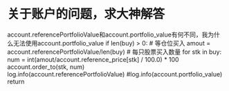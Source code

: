 # 关于账户的问题，求大神解答

 account.referencePortfolioValue和account.portfolio_value有何不同，我为什么无法使用account.portfolio_value
 if len(buy) > 0:
        # 等仓位买入
        amout = account.referencePortfolioValue/len(buy) # 每只股票买入数量
        for stk in buy:
            num = int(amout/account.reference_price[stk] / 100.0) * 100
            account.order_to(stk, num)   
            log.info(account.referencePortfolioValue) 
            #log.info(account.portfolio_value)
    return